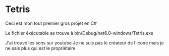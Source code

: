 # Tetris

Ceci est mon tout premier gros projet en C#

Le fichier éxécutable se trouve à bin/Debug/net6.0-windows/Tetris.exe

J'ai trouvé les sons sur youtube
Je ne suis pas le créateur de l'icone mais je ne sais plus qui est le propriétaire

